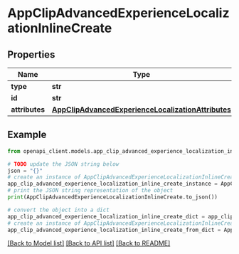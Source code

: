 # AppClipAdvancedExperienceLocalizationInlineCreate


## Properties

Name | Type | Description | Notes
------------ | ------------- | ------------- | -------------
**type** | **str** |  | 
**id** | **str** |  | [optional] 
**attributes** | [**AppClipAdvancedExperienceLocalizationAttributes**](AppClipAdvancedExperienceLocalizationAttributes.md) |  | [optional] 

## Example

```python
from openapi_client.models.app_clip_advanced_experience_localization_inline_create import AppClipAdvancedExperienceLocalizationInlineCreate

# TODO update the JSON string below
json = "{}"
# create an instance of AppClipAdvancedExperienceLocalizationInlineCreate from a JSON string
app_clip_advanced_experience_localization_inline_create_instance = AppClipAdvancedExperienceLocalizationInlineCreate.from_json(json)
# print the JSON string representation of the object
print(AppClipAdvancedExperienceLocalizationInlineCreate.to_json())

# convert the object into a dict
app_clip_advanced_experience_localization_inline_create_dict = app_clip_advanced_experience_localization_inline_create_instance.to_dict()
# create an instance of AppClipAdvancedExperienceLocalizationInlineCreate from a dict
app_clip_advanced_experience_localization_inline_create_from_dict = AppClipAdvancedExperienceLocalizationInlineCreate.from_dict(app_clip_advanced_experience_localization_inline_create_dict)
```
[[Back to Model list]](../README.md#documentation-for-models) [[Back to API list]](../README.md#documentation-for-api-endpoints) [[Back to README]](../README.md)


